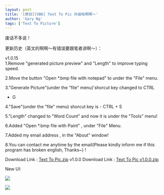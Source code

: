 ```yaml
---
layout: post
title: '[原创][VB6] Text To Pic 升级啦啊啊～'
author: 'Gary Ng'
tags: ['Text To Picture']
---
```


废话不多说！  
  
 更新历史（英文的啊啊～有错误要跟笔者讲啊～）：  
  
 v1.0.15  
 1.Remove "generated picture preview" and "Length" to improve typing
speed.  
  
 2.Move the button "Open \*.bmp file with notepad" to under the "File"
menu.  
  
 3."Generate Picture"(under the "file" menu)'shorcut key changed to CTRL
+ G  
  
 4."Save"(under the "file" menu) shorcut key is - CTRL + S  
  
 5."Length" changed to "Word Count" and now it is under the "Tools"
menu!  
  
 6.Added "Open \*.bmp file with Paint" , under "File" Menu.  
  
 7.Added my email address , in the "About" window!  
  
 8.You can contact me anytime by the email(Please kindly inform me if
this program has broken english, Thanks\~) !  
  
  
Download Link : [Text To
Pic.zip](http://dl.dropbox.com/u/43619472/%E6%89%B9%E5%A4%84%E7%90%86/VB6/TextToPic/TextToPic.zip)
v1.0.0 Download Link : [Text To Pic
v1.0.0.zip](http://dl.dropbox.com/u/43619472/%E6%89%B9%E5%A4%84%E7%90%86/VB6/TextToPic/TextToPic%20v1.0.0.zip)
  
New UI:
  
[![](http://3.bp.blogspot.com/-hfMJs6twRmw/TtiIadlY2rI/AAAAAAAAA4Q/HXWKZvqZWw4/s1600/2011-12-02+16-10-53.jpg)](http://3.bp.blogspot.com/-hfMJs6twRmw/TtiIadlY2rI/AAAAAAAAA4Q/HXWKZvqZWw4/s1600/2011-12-02+16-10-53.jpg)
  
[![](http://3.bp.blogspot.com/-HiphPsIq9Ck/TtiIbOpc9iI/AAAAAAAAA4U/-tAN4t02NeM/s1600/2011-12-02+16-11-18.jpg)](http://3.bp.blogspot.com/-HiphPsIq9Ck/TtiIbOpc9iI/AAAAAAAAA4U/-tAN4t02NeM/s1600/2011-12-02+16-11-18.jpg)
  
  
  

